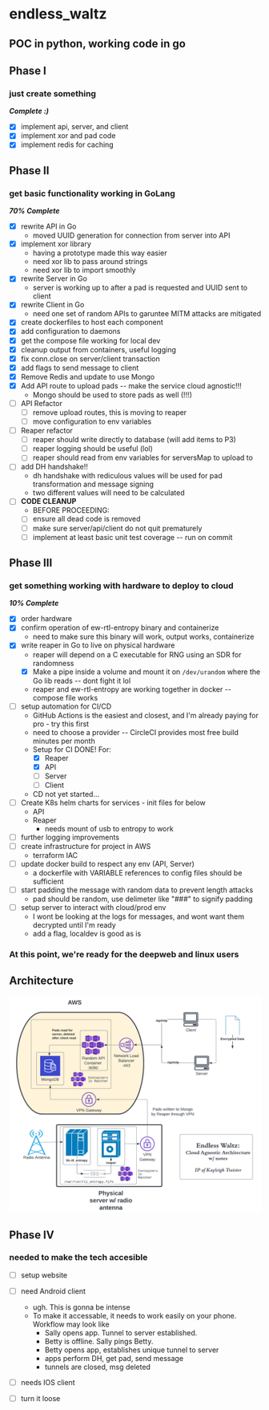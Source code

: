 # endless_waltz

POC in python, working code in go
----------------------------------

## Phase I
### just create something
***Complete :)***
- [x] implement api, server, and client
- [x] implement xor and pad code
- [x] implement redis for caching

## Phase II
### get basic functionality working in GoLang
***70% Complete***
- [x] rewrite API in Go
   - moved UUID generation for connection from server into API
- [x] implement xor library
   - having a prototype made this way easier
   - need xor lib to pass around strings
   - need xor lib to import smoothly
- [x] rewrite Server in Go
   - server is working up to after a pad is requested and UUID sent to client
- [x] rewrite Client in Go
   - need one set of random APIs to garuntee MITM attacks are mitigated
- [x] create dockerfiles to host each component
- [x] add configuration to daemons 
- [x] get the compose file working for local dev
- [x] cleanup output from containers, useful logging
- [x] fix conn.close on server/client transaction
- [x] add flags to send message to client
- [x] Remove Redis and update to use Mongo
- [x] Add API route to upload pads -- make the service cloud agnostic!!!
   - Mongo should be used to store pads as well (!!!)
- [ ] API Refactor
   - [ ] remove upload routes, this is moving to reaper
   - [ ] move configuration to env variables 
- [ ] Reaper refactor
   - [ ] reaper should write directly to database (will add items to P3)
   - [ ] reaper logging should be useful (lol)
   - [ ] reaper should read from env variables for serversMap to upload to
- [ ] add DH handshake!!
   - dh handshake with rediculous values will be used for pad transformation and message signing
   - two different values will need to be calculated
- [ ] **CODE CLEANUP** 
   - BEFORE PROCEEDING:
   - [ ] ensure all dead code is removed
   - [ ] make sure server/api/client do not quit prematurely
   - [ ] implement at least basic unit test coverage -- run on commit

## Phase III
### get something working with hardware to deploy to cloud
***10% Complete***
- [x] order hardware
- [x] confirm operation of ew-rtl-entropy binary and containerize
   - need to make sure this binary will work, output works, containerize
- [x] write reaper in Go to live on physical hardware
   - reaper will depend on a C executable for RNG using an SDR for randomness
   - [x] Make a pipe inside a volume and mount it on `/dev/urandom` where the Go lib reads -- dont fight it lol
   - reaper and ew-rtl-entropy are working together in docker -- compose file works
- [ ] setup automation for CI/CD
   - GitHub Actions is the easiest and closest, and I'm already paying for pro - try this first
   - need to choose a provider -- CircleCI provides most free build minutes per month
   - Setup for CI DONE! For:
     - [x] Reaper
     - [x] API
     - [ ] Server
     - [ ] Client
   - CD not yet started...
- [ ] Create K8s helm charts for services - init files for below
   - API
   - Reaper
     - needs mount of usb to entropy to work
- [ ] further logging improvements
- [ ] create infrastructure for project in AWS
   - terraform IAC
- [ ] update docker build to respect any env (API, Server)
   - a dockerfile with VARIABLE references to config files should be sufficient
- [ ] start padding the message with random data to prevent length attacks
   - pad should be random, use delimeter like "###" to signify padding
- [ ] setup server to interact with cloud/prod env
   - I wont be looking at the logs for messages, and wont want them decrypted until I'm ready
   - add a flag, localdev is good as is

### At this point, we're ready for the deepweb and linux users

## Architecture
![alt text](./EndlessWaltz.png)


## Phase IV
### needed to make the tech accesible
- [ ] setup website
- [ ] need Android client
   - ugh. This is gonna be intense
   - To make it accessable, it needs to work easily on your phone. Workflow may look like
     - Sally opens app. Tunnel to server established.
     - Betty is offline. Sally pings Betty.
     - Betty opens app, establishes unique tunnel to server
     - apps perform DH, get pad, send message
     - tunnels are closed, msg deleted
- [ ] needs IOS client
- [ ] turn it loose


